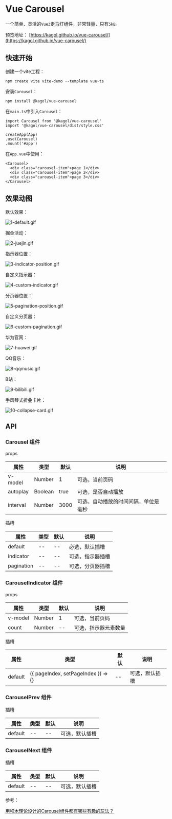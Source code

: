 # Vue Carousel

一个简单、灵活的`Vue3`走马灯组件，非常轻量，只有`5kB`。

预览地址：
[https://kagol.github.io/vue-carousel/](https://kagol.github.io/vue-carousel/)

## 快速开始

创建一个vite工程：

```
npm create vite vite-demo --template vue-ts
```

安装`Carousel`：
```
npm install @kagol/vue-carousel
```

在`main.ts`中引入`Carousel`：
```
import Carousel from '@kagol/vue-carousel'
import '@kagol/vue-carousel/dist/style.css'

createApp(App)
.use(Carousel)
.mount('#app')
```

在`App.vue`中使用：

```
<Carousel>
  <div class="carousel-item">page 1</div>
  <div class="carousel-item">page 2</div>
  <div class="carousel-item">page 3</div>
</Carousel>
```

## 效果动图

默认效果：

![1-default.gif](https://pic.imgdb.cn/item/61f2b4932ab3f51d9107f30c.gif)

掘金活动：

![2-juejin.gif](https://pic.imgdb.cn/item/61f2b4932ab3f51d9107f315.gif)

指示器位置：

![3-indicator-position.gif](https://pic.imgdb.cn/item/61f2b4932ab3f51d9107f31c.gif)

自定义指示器：

![4-custom-indicator.gif](https://pic.imgdb.cn/item/61f2b4932ab3f51d9107f325.gif)

分页器位置：

![5-pagination-position.gif](https://pic.imgdb.cn/item/61f2b4932ab3f51d9107f32f.gif)

自定义分页器：

![6-custom-pagination.gif](https://pic.imgdb.cn/item/61f2b5282ab3f51d9108b5ef.gif)

华为官网：

![7-huawei.gif](https://pic.imgdb.cn/item/61f2b7bb2ab3f51d910d4651.gif)

QQ音乐：

![8-qqmusic.gif](https://pic.imgdb.cn/item/61f2bb5d2ab3f51d91146170.gif)

B站：

![9-bilibili.gif](https://pic.imgdb.cn/item/61f2b85e2ab3f51d910e65ab.gif)

手风琴式折叠卡片：

![10-collapse-card.gif](https://pic.imgdb.cn/item/61f2b6f42ab3f51d910bc018.gif)

## API

### Carousel 组件

props

| 属性    | 类型   | 默认 | 说明           |
| ------- | ------ | ---- | -------------- |
| v-model | Number | 1    | 可选，当前页码 |
| autoplay | Boolean | true    | 可选，是否自动播放 |
| interval | Number | 3000    | 可选，自动播放的时间间隔，单位是毫秒 |

插槽

| 属性    | 类型   | 默认 | 说明           |
| ------- | ------ | ---- | -------------- |
| default | -- | --    | 必选，默认插槽 |
| indicator | -- | --    | 可选，指示器插槽 |
| pagination | -- | --    | 可选，分页器插槽 |

### CarouselIndicator 组件

props

| 属性    | 类型   | 默认 | 说明           |
| ------- | ------ | ---- | -------------- |
| v-model | Number | 1    | 可选，当前页码 |
| count | Number | --    | 可选，指示器元素数量 |

插槽

| 属性    | 类型   | 默认 | 说明           |
| ------- | ------ | ---- | -------------- |
| default | ({ pageIndex, setPageIndex }) => {} | --    | 可选，默认插槽 |

### CarouselPrev 组件

插槽

| 属性    | 类型   | 默认 | 说明           |
| ------- | ------ | ---- | -------------- |
| default | -- | --    | 可选，默认插槽 |

### CarouselNext 组件

插槽

| 属性    | 类型   | 默认 | 说明           |
| ------- | ------ | ---- | -------------- |
| default | -- | --    | 可选，默认插槽 |

参考：

[用积木理论设计的Carousel组件都有哪些有趣的玩法？](https://juejin.cn/post/7056193763810476063/)
